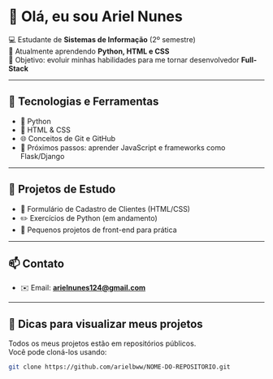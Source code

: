 # 👋 Olá, eu sou Ariel Nunes

💻 Estudante de **Sistemas de Informação** (2º semestre)  
🌱 Atualmente aprendendo **Python, HTML e CSS**  
🎯 Objetivo: evoluir minhas habilidades para me tornar desenvolvedor **Full-Stack**  

---

## 🚀 Tecnologias e Ferramentas

* 🐍 Python
* 🎨 HTML & CSS
* 🌐 Conceitos de Git e GitHub
* 🔧 Próximos passos: aprender JavaScript e frameworks como Flask/Django

---

## 📂 Projetos de Estudo

* 🎯 Formulário de Cadastro de Clientes (HTML/CSS)
* ✏️ Exercícios de Python (em andamento)
* 🌱 Pequenos projetos de front-end para prática


---

## 📫 Contato

* ✉️ Email: **arielnunes124@gmail.com**   

---

## 👀 Dicas para visualizar meus projetos

Todos os meus projetos estão em repositórios públicos.  
Você pode cloná-los usando:

```bash
git clone https://github.com/arielbww/NOME-DO-REPOSITORIO.git
